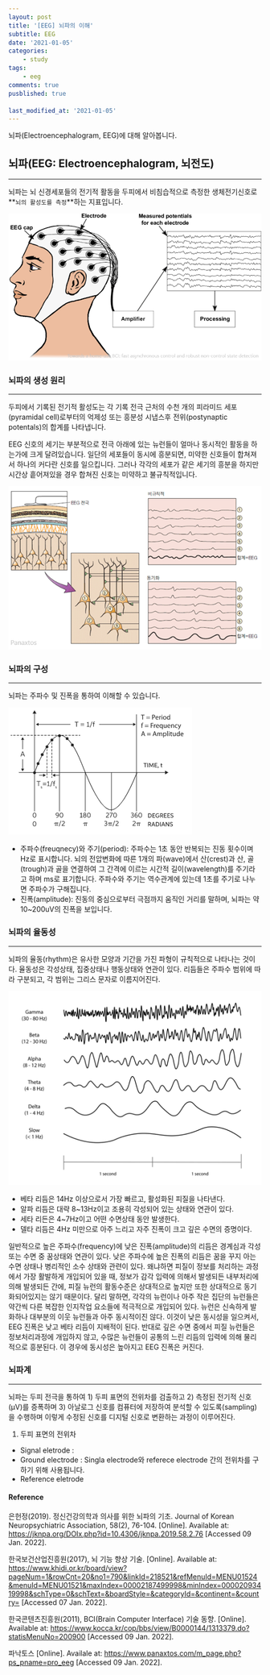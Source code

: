 ```yaml
---
layout: post
title: '[EEG] 뇌파의 이해'
subtitle: EEG
date: '2021-01-05'
categories:
    - study
tags:
    - eeg
comments: true
pusblished: true

last_modified_at: '2021-01-05'
---
```


뇌파(Electroencephalogram, EEG)에 대해 알아봅니다.

## 뇌파(EEG: Electroencephalogram, 뇌전도)

***

뇌파는 뇌 신경세포들의 전기적 활동을 두피에서 비침습적으로 측정한 생체전기신호로 **`뇌의 활성도를 측정`**하는 지표입니다.

![01_sketch_of_EEG](https://github.com/HayoonSong/Images-for-Github-Pages/blob/main/study/eeg/01_understanding_eeg/01_sketch_of_EEG.png?raw=true)

### 뇌파의 생성 원리

***

두피에서 기록된 전기적 활성도는 각 기록 전극 근처의 수천 개의 피라미드 세포(pyramidal cell)로부터의 억제성 또는 흥분성 시냅스후 전위(postynaptic potentals)의 합계를 나타냅니다.

EEG 신호의 세기는 부분적으로 전극 아래에 있는 뉴런들이 얼마나 동시적인 활동을 하는가에 크게 달려있습니다. 일단의 세포들이 동시에 흥분되면, 미약한 신호들이 합쳐져서 하나의 커다란 신호를 일으킵니다. 그러나 각각의 세포가 같은 세기의 흥분을 하지만 시간상 흩어져있을 경우 합쳐진 신호는 미약하고 불규칙적입니다.

![02_synapse](https://github.com/HayoonSong/Images-for-Github-Pages/blob/main/study/eeg/01_understanding_eeg/02_synapse.png?raw=true)


### 뇌파의 구성

***

뇌파는 주파수 및 진폭을 통하여 이해할 수 있습니다.

![03_frequency_amplitude](https://github.com/HayoonSong/Images-for-Github-Pages/blob/main/study/eeg/01_understanding_eeg/03_frequency_amplitude.PNG?raw=true)

*   주파수(freuqnecy)와 주기(period): 주파수는 1초 동안 반복되는 진동 횟수이며 Hz로 표시합니다. 뇌의 전압변화에 따른 1개의 파(wave)에서 산(crest)과 산, 골(trough)과 골을 연결하여 그 간격에 이르는 시간적 길이(wavelength)를 주기라고 하며 ms로 표기합니다. 주파수와 주기는 역수관계에 있는데 1초를 주기로 나누면 주파수가 구해집니다.
*   진폭(amplitude): 진동의 중심으로부터 극점까지 움직인 거리를 말하며, 뇌파는 약  10~200uV의 진폭을 보입니다.


### 뇌파의 율동성

***

뇌파의 율동(rhythm)은 유사한 모양과 기간을 가진 파형이 규칙적으로 나타나는 것이다. 율동성은 각성상태, 집중상태나 행동상태와 연관이 있다.
리듬들은 주파수 범위에 따라 구분되고, 각 범위는 그리스 문자로 이름지어진다. 

![04_bandpower](https://github.com/HayoonSong/Images-for-Github-Pages/blob/main/study/eeg/01_understanding_eeg/04_bandpower.jpg?raw=true)


*   베타 리듬은 14Hz 이상으로서 가장 빠르고, 활성화된 피질을 나타낸다. 
*   알파 리듬은 대략 8~13Hz이고 조용히 각성되어 있는 상태와 연관이 있다. 
*   세타 리든은 4~7Hz이고 어떤 수면상태 동안 발생한다. 
*   델타 리듬은 4Hz 미만으로 아주 느리고 자주 진폭이 크고 깊은 수면의 증명이다.




일반적으로 높은 주파수(frequency)에 낮은 진폭(amplitude)의 리듬은 경계심과 각성 또는 수면 중 꿈상태와 연관이 있다. 낮은 주파수에 높은 진폭의 리듬은 꿈을 꾸지 아는 수면 상태나 병리적인 소수 상태와 관련이 있다. 왜냐하면 피질이 정보를 처리하는 과정에서 가장 활발하게 개입되어 있을 때, 정보가 감각 입력에 의해서 발생되든 내부처리에 의해 발생되든 간에, 피질 뉴런의 활동수준은 상대적으로 높지만 또한 상대적으로 동기화되어있지는 않기 때문이다. 달리 말하면, 각각의 뉴런이나 아주 작은 집단의 뉴런들은 약간씩 다른 복잡한 인지작업 요소들에 적극적으로 개입되어 있다. 뉴런은 신속하게 발화하나 대부분의 이웃 뉴런들과 아주 동시적이진 않다. 이것이 낮은 동시성을 일으켜서, EEG 진폭은 낮고 베타 리듬이 지배적이 된다. 반대로 깊은 수면 중에서 피질 뉴런들은 정보처리과정에 개입하지 않고, 수많은 뉴런들이 공통의 느린 리듬의 입력에 의해 물리적으로 흥분된다. 이 경우에 동시성은 높아지고 EEG 진폭은 커진다.


### 뇌파계

***

뇌파는 두피 전극을 통하여 1) 두피 표면의 전위차를 검출하고 2) 측정된 전기적 신호(μV)를 증폭하며 3) 아날로그 신호를 컴퓨터에 저장하여 분석할 수 있도록(sampling)을 수행하며 이렇게 수정된 신호를 디지털 신호로 변환하는 과정이 이루어진다. 

1) 두피 표면의 전위차


*   Signal eletrode
:
*   Ground electrode
: Singla electrode와 referece electrode 간의 전위차를 구하기 위해 사용됩니다.
*   Reference eletrode






#### Reference

은헌정(2019). 정신건강의학과 의사를 위한 뇌파의 기초. Journal of Korean Neuropsychiatric Association, 58(2), 76-104. [Online]. Available at:
https://jknpa.org/DOIx.php?id=10.4306/jknpa.2019.58.2.76 [Accessed 09 Jan. 2022].

한국보건산업진흥원(2017), 뇌 기능 향상 기술. [Online]. Available at:
https://www.khidi.or.kr/board/view?pageNum=1&rowCnt=20&no1=790&linkId=218521&refMenuId=MENU01524&menuId=MENU01521&maxIndex=00002187499998&minIndex=00002093419998&schType=0&schText=&boardStyle=&categoryId=&continent=&country= [Accessed 07 Jan. 2022].

한국콘텐츠진흥원(2011), BCI(Brain Computer Interface) 기술 동향. [Online]. Available at:
https://www.kocca.kr/cop/bbs/view/B0000144/1313379.do?statisMenuNo=200900 [Accessed 09 Jan. 2022].

파낙토스 [Online]. Availale at:
https://www.panaxtos.com/m_page.php?ps_pname=pro_eeg [Accessed 09 Jan. 2022].

